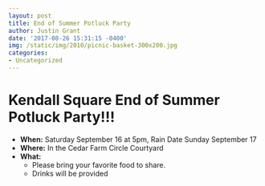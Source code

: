 ```yaml
---
layout: post
title: End of Summer Potluck Party
author: Justin Grant
date: '2017-08-26 15:31:15 -0400'
img: /static/img/2010/picnic-basket-300x200.jpg
categories:
- Uncategorized
---
```

# Kendall Square End of Summer Potluck Party!!!
* **When:** Saturday September 16 at 5pm, Rain Date Sunday September 17
* **Where:** In the Cedar Farm Circle Courtyard
* **What:**
  * Please bring your favorite food to share.
  * Drinks will be provided
